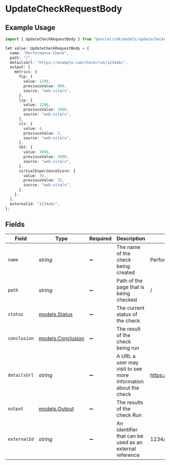 # UpdateCheckRequestBody

## Example Usage

```typescript
import { UpdateCheckRequestBody } from "@vercel/sdk/models/updatecheckop.js";

let value: UpdateCheckRequestBody = {
  name: "Performance Check",
  path: "/",
  detailsUrl: "https://example.com/check/run/1234abc",
  output: {
    metrics: {
      fcp: {
        value: 1200,
        previousValue: 900,
        source: "web-vitals",
      },
      lcp: {
        value: 1200,
        previousValue: 1000,
        source: "web-vitals",
      },
      cls: {
        value: 4,
        previousValue: 2,
        source: "web-vitals",
      },
      tbt: {
        value: 3000,
        previousValue: 3500,
        source: "web-vitals",
      },
      virtualExperienceScore: {
        value: 30,
        previousValue: 35,
        source: "web-vitals",
      },
    },
  },
  externalId: "1234abc",
};
```

## Fields

| Field                                                          | Type                                                           | Required                                                       | Description                                                    | Example                                                        |
| -------------------------------------------------------------- | -------------------------------------------------------------- | -------------------------------------------------------------- | -------------------------------------------------------------- | -------------------------------------------------------------- |
| `name`                                                         | *string*                                                       | :heavy_minus_sign:                                             | The name of the check being created                            | Performance Check                                              |
| `path`                                                         | *string*                                                       | :heavy_minus_sign:                                             | Path of the page that is being checked                         | /                                                              |
| `status`                                                       | [models.Status](../models/status.md)                           | :heavy_minus_sign:                                             | The current status of the check                                |                                                                |
| `conclusion`                                                   | [models.Conclusion](../models/conclusion.md)                   | :heavy_minus_sign:                                             | The result of the check being run                              |                                                                |
| `detailsUrl`                                                   | *string*                                                       | :heavy_minus_sign:                                             | A URL a user may visit to see more information about the check | https://example.com/check/run/1234abc                          |
| `output`                                                       | [models.Output](../models/output.md)                           | :heavy_minus_sign:                                             | The results of the check Run                                   |                                                                |
| `externalId`                                                   | *string*                                                       | :heavy_minus_sign:                                             | An identifier that can be used as an external reference        | 1234abc                                                        |
